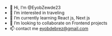 - 👋 Hi, I’m @EyobZewde23
- 👀 I’m interested in traveling
- 🌱 I’m currently learning React js, Next js 
- 💞️ I’m looking to collaborate on Frontend projects
- 📫 contact me eyobdebrez@gmail.com

  

<!---
EyobZewde23/EyobZewde23 is a ✨ special ✨ repository because its `README.md` (this file) appears on your GitHub profile.
You can click the Preview link to take a look at your changes.
--->
